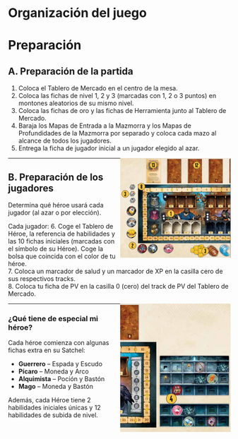 # Organización del juego

# Preparación

## A. Preparación de la partida
1. Coloca el Tablero de Mercado en el centro de la mesa.  
2. Coloca las fichas de nivel 1, 2 y 3 (marcadas con 1, 2 o 3 puntos) en montones aleatorios de su mismo nivel.  
3. Coloca las fichas de oro y las fichas de Herramienta junto al Tablero de Mercado.  
4. Baraja los Mapas de Entrada a la Mazmorra y los Mapas de Profundidades de la Mazmorra por separado y coloca cada mazo al alcance de todos los jugadores.  
5. Entrega la ficha de jugador inicial a un jugador elegido al azar.  

<img src="assets/imagen-tienda1.png" alt="Tablero de Mercado" width="250" align="right"/>

---

## B. Preparación de los jugadores
Determina qué héroe usará cada jugador (al azar o por elección).

Cada jugador:
6. Coge el Tablero de Héroe, la referencia de habilidades y las 10 fichas iniciales (marcadas con el símbolo de su Héroe). Coge la bolsa que coincida con el color de tu héroe.  
7. Coloca un marcador de salud y un marcador de XP en la casilla cero de sus respectivos tracks.  
8. Coloca tu ficha de PV en la casilla 0 (cero) del track de PV del Tablero de Mercado.  

<img src="assets/imagen-tienda2.png" alt="Tablero de Héroe" width="250" align="right"/>

---

### ¿Qué tiene de especial mi héroe?
Cada héroe comienza con algunas fichas extra en su Satchel:

- **Guerrero** – Espada y Escudo  
- **Pícaro** – Moneda y Arco  
- **Alquimista** – Poción y Bastón  
- **Mago** – Moneda y Bastón  

Además, cada Héroe tiene 2 habilidades iniciales únicas y 12 habilidades de subida de nivel.
